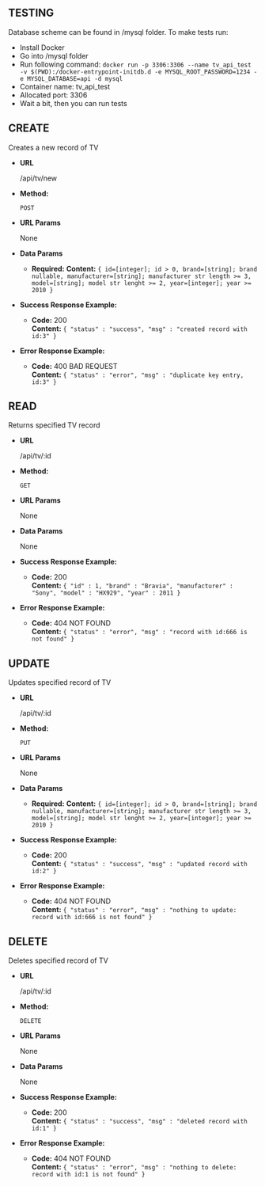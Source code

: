 **TESTING**
----
  Database scheme can be found in /mysql folder. 
  To make tests run:
  * Install Docker
  * Go into /mysql folder
  * Run following command: 
  `docker run -p 3306:3306 --name tv_api_test -v $(PWD):/docker-entrypoint-initdb.d -e MYSQL_ROOT_PASSWORD=1234 -e MYSQL_DATABASE=api -d mysql`
  * Container name: tv_api_test 
  * Allocated port: 3306 
  * Wait a bit, then you can run tests
  


 
**CREATE**
----
  Creates a new record of TV

* **URL**

  /api/tv/new

* **Method:**

  `POST`
  
* **URL Params**

  None

* **Data Params**

  * **Required:** 
    **Content:** `{ id=[integer]; id > 0, brand=[string]; brand nullable, manufacturer=[string]; manufacturer str length >= 3, model=[string]; model str lenght >= 2, year=[integer]; year >= 2010 }`


* **Success Response Example:**

  * **Code:** 200 <br />
    **Content:** `{ "status" : "success", "msg" : "created record with id:3" }` 
 
* **Error Response Example:**

  * **Code:** 400 BAD REQUEST <br />
    **Content:** `{ "status" : "error", "msg" : "duplicate key entry, id:3" }`



**READ**
----
  Returns specified TV record

* **URL**

  /api/tv/:id

* **Method:**

  `GET`
  
* **URL Params**

  None

* **Data Params**

  None


* **Success Response Example:**

  * **Code:** 200 <br />
    **Content:** `{ "id" : 1, "brand" : "Bravia", "manufacturer" : "Sony", "model" : "HX929", "year" : 2011 }`

 
* **Error Response Example:**

  * **Code:** 404 NOT FOUND <br />
    **Content:** `{ "status" : "error", "msg" : "record with id:666 is not found" }`



**UPDATE**
----
  Updates specified record of TV

* **URL**

  /api/tv/:id

* **Method:**

  `PUT`
  
* **URL Params**

  None

* **Data Params**

   * **Required:** 
    **Content:** `{ id=[integer]; id > 0, brand=[string]; brand nullable, manufacturer=[string]; manufacturer str length >= 3, model=[string]; model str lenght >= 2, year=[integer]; year >= 2010 }`

* **Success Response Example:**

  * **Code:** 200 <br />
    **Content:** `{ "status" : "success", "msg" : "updated record with id:2" }` 

 
* **Error Response Example:**

  * **Code:** 404 NOT FOUND <br />
    **Content:** `{ "status" : "error", "msg" : "nothing to update: record with id:666 is not found" }`



**DELETE**
----
  Deletes specified record of TV

* **URL**

  /api/tv/:id

* **Method:**

  `DELETE`
  
* **URL Params**

  None

* **Data Params**

  None

* **Success Response Example:**

  * **Code:** 200 <br />
    **Content:** `{ "status" : "success", "msg" : "deleted record with id:1" }` 

 
* **Error Response Example:**

  * **Code:** 404 NOT FOUND <br />
    **Content:** `{ "status" : "error", "msg" : "nothing to delete: record with id:1 is not found" }`    

